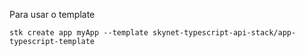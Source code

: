 Para usar o template

```
stk create app myApp --template skynet-typescript-api-stack/app-typescript-template
```